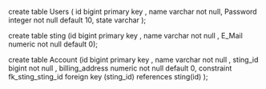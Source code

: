 create table Users
( id bigint primary key ,
  name varchar not null,
  Password integer not null default 10,
  state varchar
  );

  create table sting
(id bigint primary key ,
 name varchar not null ,
 E_Mail numeric not null default 0);

create table Account
(id bigint primary key ,
 name varchar not null ,
 sting_id bigint not null ,
 billing_address numeric not null default 0,
 constraint fk_sting_sting_id foreign key (sting_id) references sting(id)
 );
